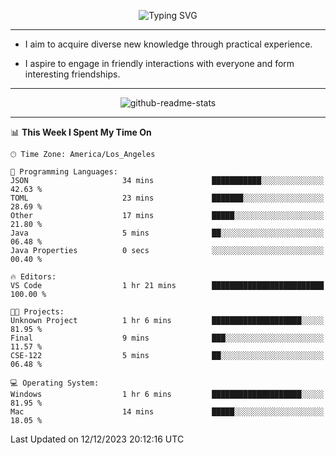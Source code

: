 <p align="center">
  <img src="https://readme-typing-svg.demolab.com?font=Fira+Code&weight=500&size=32&duration=2500&pause=1600&center=true&vCenter=true&random=false&width=1024&height=64&lines=Hi+there+%F0%9F%91%8B;I'm+delighted+you+could+make+it+here+%F0%9F%8E%89;I'm+Harry%2C+a+college+student+still+finding+my+way" alt="Typing SVG" />
</p>


---


- I aim to acquire diverse new knowledge through practical experience.

- I aspire to engage in friendly interactions with everyone and form interesting friendships.


---


<p align="center">
  <img src="https://github-readme-stats.vercel.app/api?username=Harry-Jing&show_icons=true" alt="github-readme-stats"/>
</p>


---

<!--START_SECTION:waka-->
📊 **This Week I Spent My Time On** 

```text
🕑︎ Time Zone: America/Los_Angeles

💬 Programming Languages: 
JSON                     34 mins             ███████████░░░░░░░░░░░░░░   42.63 % 
TOML                     23 mins             ███████░░░░░░░░░░░░░░░░░░   28.69 % 
Other                    17 mins             █████░░░░░░░░░░░░░░░░░░░░   21.80 % 
Java                     5 mins              ██░░░░░░░░░░░░░░░░░░░░░░░   06.48 % 
Java Properties          0 secs              ░░░░░░░░░░░░░░░░░░░░░░░░░   00.40 % 

🔥 Editors: 
VS Code                  1 hr 21 mins        █████████████████████████   100.00 % 

🐱‍💻 Projects: 
Unknown Project          1 hr 6 mins         ████████████████████░░░░░   81.95 % 
Final                    9 mins              ███░░░░░░░░░░░░░░░░░░░░░░   11.57 % 
CSE-122                  5 mins              ██░░░░░░░░░░░░░░░░░░░░░░░   06.48 % 

💻 Operating System: 
Windows                  1 hr 6 mins         ████████████████████░░░░░   81.95 % 
Mac                      14 mins             █████░░░░░░░░░░░░░░░░░░░░   18.05 % 
```


 Last Updated on 12/12/2023 20:12:16 UTC
<!--END_SECTION:waka-->
